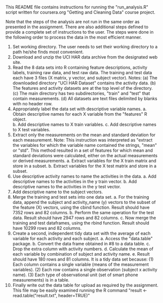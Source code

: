 This README file contains instructions for running the "run_analysis.R" script
written for coursera.org "Getting and Cleaning Data" course project.

Note that the steps of the analysis are not run in the same order as 
presented in the assignment. There are also additional steps defined to
provide a complete set of instructions to the user.
The steps were done in the following order to process the data in the most 
efficient manner.

1. Set working directory. The user needs to set their working directory
   to a path he/she finds most convenient.
2. Download and unzip the UCI HAR data archive from the designated web site.
3. Read the 8 data sets into R containing feature descriptions,
   activity labels, training raw data, and test raw data. The training and 
   test data each have 3 files (X matrix, y vector, and subject vector).
   Notes: (a) The downloaded directory "UCI HAR Dataset" contains the activity data.
          (b) The features and activity datasets are at the top level of the directory.
          (c) The main directory has two subdirectories, "train" and "test" that contain measurements.
          (d) All datasets are text files delimited by blanks with no header row.
4. Appropriately label the data set with descriptive variable names.
   a. Obtain descriptive names for each X variable from the "features" R object.			
   b. Add descriptive names to X train variables.
   c. Add descriptive names to X test variables.   
5. Extract only the measurements on the mean and standard deviation for each measurement.
   Note: This instruction was interpreted as "extract the variables for which the variable
   name contained the strings, "mean" or "std". This method resulted in a set of features
   for which mean and standard deviations were calculated, either on the actual measurements
   or derived measurements.
   a. Extract variables for the X train matrix and store in a subset.
   b. Extract variables for the X test matrix and store in a subset.
6. Use descriptive activity names to name the activities in the data.
   a. Add descriptive names to the activities in the y train vector.
   b. Add descriptive names to the activities in the y test vector.
7. Add descriptive name to the subject vectors.
8. Merge the training and test sets into one data set.
   a. For the training data, append the subject and activity_name (y) vectors
      to the subset of the feature (X) vectors, using the cbind function.
      Result should have 7352 rows and 82 columns.
   b. Perform the same operation for the test data.
      Result should have 2947 rows and 82 columns.
   c. Now merge the training and test dataframes, using the rbind function.
      Result should have 10299 rows and 82 columns.
9. Create a second, independent tidy data set with the average of each 
   variable for each activity and each subject.
   a. Access the "data.table" package.
   b. Convert the data frame obtained in #8 to a data table.
   c. Drop the extra column with activity numbers.
   d. Calculate the mean of each variable by combination of subject and activity name.
   e. Result should have 180 rows and 81 columns. It is a tidy data set because: 
      (1) Each column contains a single variable (means of the measurement variables).
      (2) Each row contains a single observation (subject x activity name).
      (3) Each type of observational unit (set of smart phone measurements) is in a table.
10. Finally write out the data table for upload as required by the assignment. This file may 
   be easily examined running the R command "result <- read.table("result.txt", header=TRUE)"	  